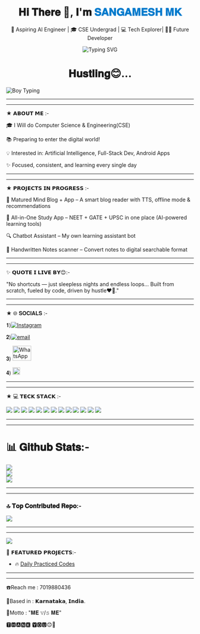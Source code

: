 <h1 align="center">𝐇𝐢 𝐓𝐡𝐞𝐫𝐞 👋, 𝐈'𝐦 <span style="color:#007acc">𝐒𝐀𝐍𝐆𝐀𝐌𝐄𝐒𝐇 𝐌𝐊</span></h1> <p align="center"> 🚀 Aspiring AI Engineer | 🎓 CSE Undergrad | 💻 Tech Explorer| 👨‍💻 Future Developer<br></p> <p align="center"> <img
src="https://readme-typing-svg.herokuapp.com?font=Fira+Code&duration=2000&pause=1000&center=true&width=435&lines=Learning+Python+%7C+AI+%7C+App+Dev;Never+stop+learning+%F0%9F%92%AA" alt="Typing SVG" /> </p> 


<h1 align="center">𝐇𝐮𝐬𝐭𝐥𝐢𝐧𝐠😊...</span></h1>

![Boy Typing](https://media.giphy.com/media/qgQUggAC3Pfv687qPC/giphy.gif)


---
___
★ 𝗔𝗕𝗢𝗨𝗧 𝗠𝗘 :-

🎓 I Will do Computer Science & Engineering(CSE)<br> 

📚 Preparing to enter the digital world! <br> 

💡 Interested in: Artificial Intelligence, Full-Stack Dev, Android Apps<br> 

✨ Focused, consistent, and learning every single day<br>

---
___
★ 𝗣𝗥𝗢𝗝𝗘𝗖𝗧𝗦 𝗜𝗡 𝗣𝗥𝗢𝗚𝗥𝗘𝗦𝗦 :-

🧠  Matured Mind Blog + App  – A smart blog reader with TTS, offline mode & recommendations  <br> 

📘   All-in-One Study App  – NEET + GATE + UPSC in one place (AI-powered learning tools)  <br> 

🔍  Chatbot Assistant – My own learning assistant bot  <br>  

📖   Handwritten Notes scanner – Convert notes to digital searchable format<br>

---
___

✨ 𝗤𝗨𝗢𝗧𝗘 𝗜 𝗟𝗜𝗩𝗘 𝗕𝗬😊:-

"No shortcuts — just sleepless nights and endless loops...
Built from scratch, fueled by code, driven by hustle❤️‍🔥."

---
___


★ 🌐 𝐒𝐎𝐂𝐈𝐀𝐋𝐒 :-

𝟏)[![Instagram](https://img.shields.io/badge/Instagram-%23E4405F.svg?logo=Instagram&logoColor=white)](https://instagram.com/matured_mind3421) 


 𝟐)[![email](https://img.shields.io/badge/Email-D14836?logo=gmail&logoColor=white)](mailto:sangameshmkuri94@gmail.com) 

𝟑)
<a href="https://wa.me/917019880436" target="_blank">
  <img src="https://upload.wikimedia.org/wikipedia/commons/6/6b/WhatsApp.svg" alt="WhatsApp" style="width:50px; height:40px;">
</a>



 𝟒)
<a class="linkedin-badge" href="https://www.linkedin.com/in/sangamesh-m-kuri-034682366?utm_source=share&utm_campaign=share_via&utm_content=profile&utm_medium=android_app" target="_blank">
    <img class="linkedin-icon" src="https://cdn-icons-png.flaticon.com/512/174/174857.png" width="20" height="20" alt="LinkedIn">
  </a>

</body>
</html>

---
___


★ 💻 𝗧𝗘𝗖𝗞 𝗦𝗧𝗔𝗖𝗞 :-

<p align="left">
  <!-- Programming Languages -->
  <img src="https://img.shields.io/badge/Python-3776AB?style=for-the-badge&logo=python&logoColor=white"/>
  <img src="https://img.shields.io/badge/C-00599C?style=for-the-badge&logo=c&logoColor=white"/>
  <img src="https://img.shields.io/badge/C++-00599C?style=for-the-badge&logo=c%2B%2B&logoColor=white"/>
  <img src="https://img.shields.io/badge/Java-007396?style=for-the-badge&logo=java&logoColor=white"/>
  <img src="https://img.shields.io/badge/JavaScript-F7DF1E?style=for-the-badge&logo=javascript&logoColor=black"/>

  <!-- DSA -->
  <img src="https://img.shields.io/badge/DSA-C,%20Java,%20JS-blue?style=for-the-badge"/>

  <!-- Frameworks & Tools -->
  <img src="https://img.shields.io/badge/Django-092E20?style=for-the-badge&logo=django&logoColor=white"/>
  <img src="https://img.shields.io/badge/GenAI-06B6D4?style=for-the-badge&logo=openai&logoColor=white"/>
  <img src="https://img.shields.io/badge/BCI(Brain_Computer_Interface)-4B0082?style=for-the-badge"/>
  <img src="https://img.shields.io/badge/AI-000000?style=for-the-badge&logo=artificial-intelligence&logoColor=white"/>
  <img src="https://img.shields.io/badge/ML-FF6F00?style=for-the-badge&logo=python&logoColor=white"/>
  <img src="https://img.shields.io/badge/Data%20Science-29465B?style=for-the-badge&logo=data&logoColor=white"/>

  <!-- Embedded Systems -->
  <img src="https://img.shields.io/badge/Arduino-00979D?style=for-the-badge&logo=arduino&logoColor=white"/>
</p>

---
___

# 📊 𝐆𝐢𝐭𝐡𝐮𝐛 𝐒𝐭𝐚𝐭𝐬:-
![](https://github-readme-stats.vercel.app/api?username=Sangamesh-star&theme=default&hide_border=true&include_all_commits=true&count_private=false)<br/>
![](https://nirzak-streak-stats.vercel.app/?user=Sangamesh-star&theme=default&hide_border=true)<br/>
![](https://github-readme-stats.vercel.app/api/top-langs/?username=Sangamesh-star&theme=default&hide_border=true&include_all_commits=true&count_private=false&layout=compact)

---
___

### 🔝 𝐓𝐨𝐩 𝐂𝐨𝐧𝐭𝐫𝐢𝐛𝐮𝐭𝐞𝐝 𝐑𝐞𝐩𝐨:-
![](https://github-contributor-stats.vercel.app/api?username=Sangamesh-star&limit=5&theme=dark&combine_all_yearly_contributions=true)

---
___

[![](https://visitcount.itsvg.in/api?id=Sangamesh-star&icon=0&color=0)](https://visitcount.itsvg.in)

📌 𝗙𝗘𝗔𝗧𝗨𝗥𝗘𝗗 𝗣𝗥𝗢𝗝𝗘𝗖𝗧𝗦:-
- 🔥 [Daily Practiced Codes](https://github.com/sangamesh-star/Daily_practiced_codes.py) 

---
___

☎️Reach me : 7019880436

📍Based in : 𝗞𝗮𝗿𝗻𝗮𝘁𝗮𝗸𝗮, 𝗜𝗻𝗱𝗶𝗮.  

🧠Motto    : "𝐌𝐄 𝚟/𝚜 𝐌𝐄"

🆃︎🅷︎🅰︎🅽︎🅺︎ 🆈︎🅾︎🆄︎😊🙏

